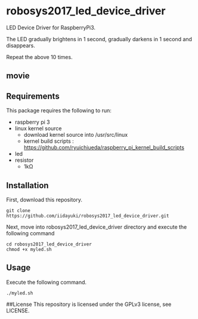 # robosys2017_led_device_driver
LED Device Driver for RaspberryPi3.

The LED gradually brightens in 1 second, gradually darkens in 1 second and disappears.

Repeat the above 10 times.

## movie


## Requirements
This package requires the following to run:
* raspberry pi 3
* linux kernel source
  * download kernel source into /usr/src/linux
  * kernel build scripts : https://github.com/ryuichiueda/raspberry_pi_kernel_build_scripts
* led
* resistor
  * 1kΩ


## Installation
First, download this repository.

    git clone https://github.com/iidayuki/robosys2017_led_device_driver.git

Next, move into robosys2017_led_device_driver directory and  execute the following command

    cd robosys2017_led_device_driver
    chmod +x myled.sh

## Usage
Execute the following command.

    ./myled.sh

##License
This repository is licensed under the GPLv3 license, see LICENSE.

